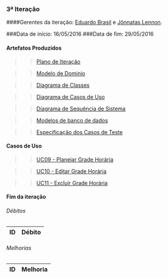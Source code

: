 ### 3ª Iteração

####Gerentes da iteração: [Eduardo Brasil](https://github.com/EduardoBrasil) e [Jônnatas Lennon](https://github.com/jonnatas).


###Data de início: 16/05/2016
###Data de fim: 29/05/2016

#### Artefatos Produzidos

>>[Plano de Iteração]()

>>[Modelo de Dominio]()

>>[Diagrama de Classes]()

>>[Diagrama de Casos de Uso]()

>>[Diagrama de Sequência de Sistema]()

>>[Modelos de banco de dados]()

>>[Especificação dos Casos de Teste]()

#### Casos de Uso

>>[UC09 - Planejar Grade Horária]()

>>[UC10 - Editar Grade Horária]()

>>[UC11 - Excluir Grade Horária]()

#### Fim da iteração

###### Débitos
ID|Débito|
-------|--------------|

###### Melhorias
ID|Melhoria|
-------|--------------|